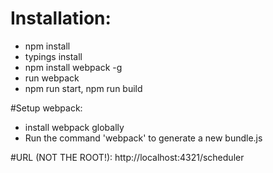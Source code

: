 # Installation:
- npm install
- typings install
- npm install webpack -g
- run webpack
- npm run start, npm run build

#Setup webpack:
- install webpack globally 
- Run the command 'webpack' to generate a new bundle.js

#URL (NOT THE ROOT!):
http://localhost:4321/scheduler
